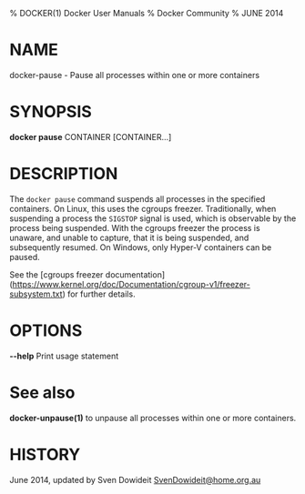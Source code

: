% DOCKER(1) Docker User Manuals
% Docker Community
% JUNE 2014
# NAME
docker-pause - Pause all processes within one or more containers

# SYNOPSIS
**docker pause**
CONTAINER [CONTAINER...]

# DESCRIPTION

The `docker pause` command suspends all processes in the specified containers.
On Linux, this uses the cgroups freezer. Traditionally, when suspending a process
the `SIGSTOP` signal is used, which is observable by the process being suspended.
With the cgroups freezer the process is unaware, and unable to capture,
that it is being suspended, and subsequently resumed. On Windows, only Hyper-V
containers can be paused.

See the [cgroups freezer documentation]
(https://www.kernel.org/doc/Documentation/cgroup-v1/freezer-subsystem.txt) for
further details.

# OPTIONS
**--help**
  Print usage statement

# See also
**docker-unpause(1)** to unpause all processes within one or more containers.

# HISTORY
June 2014, updated by Sven Dowideit <SvenDowideit@home.org.au>
